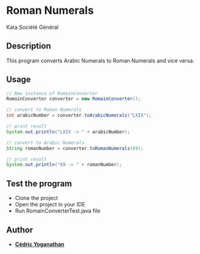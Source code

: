# Roman Numerals
Kata Société Général

## Description
This program converts Arabic Numerals to Roman Numerals and vice versa.

## Usage
```Java
// New instance of RomainConverter
RomainConverter converter = new RomainConverter();

// convert to Roman Numerals
int arabicNumber = converter.toArabicNumerals("LXIX");

// print result
System.out.println("LXIX -> " + arabicNumber);

// convert to Arabic Numerals
String romanNumber = converter.toRomanNumerals(69);

// print result
System.out.println("69 -> " + romanNumber);
```

## Test the program
- Clone the project
- Open the project in your IDE
- Run RomainConverterTest.java file

## Author
* **[Cédric Yoganathan](github.com/Cyb0nix)**

